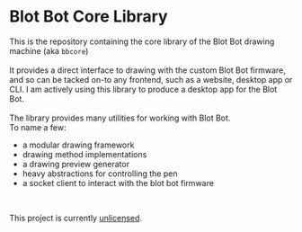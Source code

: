 # Blot Bot Core Library
This is the repository containing the core library of the Blot Bot drawing machine (aka `bbcore`)
<br>
<br>
It provides a direct interface to drawing with the custom Blot Bot firmware, and so can be tacked on-to any frontend, such as a website, desktop app or CLI. I am actively using this library to produce a desktop app for the Blot Bot.
<br>
<br>
The library provides many utilities for working with Blot Bot.<br>To name a few:
- a modular drawing framework
- drawing method implementations
- a drawing preview generator
- heavy abstractions for controlling the pen
- a socket client to interact with the blot bot firmware
<br>

This project is currently [unlicensed](https://docs.github.com/en/repositories/managing-your-repositorys-settings-and-features/customizing-your-repository/licensing-a-repository#choosing-the-right-license).


